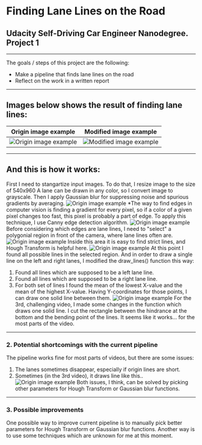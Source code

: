 # **Finding Lane Lines on the Road** 

## Udacity Self-Driving Car Engineer Nanodegree. Project 1

---

The goals / steps of this project are the following:
* Make a pipeline that finds lane lines on the road
* Reflect on the work in a written report

---
## Images below shows the result of finding lane lines:




Origin image example | Modified image example
------------ | -------------
![Origin image example](/examples/line-segments-example.jpg) | ![Modified image example](/examples/laneLines_thirdPass.jpg)

---
## And this is how it works:

First I need to stangartize input images. To do that, I resize image to the size of 540x960
A lane can be drawn in any color, so I convert image to grayscale. Then I apply Gaussian blur for suppressing noise and spurious gradients by averaging. 
![Origin image example](/examples/line-segments-example.jpg)
*The way to find edges in computer vision is finding a gradient for every pixel, so if a color of a given pixel changes too fast, this pixel is probably a part of edge. To apply this technique, I use Canny edge detection algorithm. 
![Origin image example](/examples/line-segments-example.jpg)
Before considering which edges are lane lines, I need to "select" a polygonial region in front of the camera, where lane lines often are. 
![Origin image example](/examples/line-segments-example.jpg)
Inside this area it is easy to find strict lines, and Hough Transform is helpful here. 
![Origin image example](/examples/line-segments-example.jpg)
At this point I found all possible lines in the selected region. And in order to draw a single line on the left and right lanes, I modified the draw_lines() function this way:
1. Found all lines which are supposed to be a left lane line. 
2. Found all lines which are supposed to be a right lane line. 
3. For both set of lines I found the mean of the lowest X-value and the mean of the highest X-value. Having Y-coordinates for those points, I can draw one solid line between them.
![Origin image example](/examples/line-segments-example.jpg)
For the 3rd, challenging video, I made some changes in the function which draws one solid line. I cut the rectangle between the hindrance at the bottom and the bending point of the lines. It seems like it works... for the most parts of the video.
---

### 2. Potential shortcomings with the current pipeline

The pipeline works fine for most parts of videos, but there are some issues:
1. The lanes sometimes disappear, especially if origin lines are short. 
2. Sometimes (in the 3rd video), it draws line like this.. 
![Origin image example](/examples/line-segments-example.jpg)
Both issues, I think, can be solved by picking other parameters for Hough Transform or Gaussian blur functions. 
---

### 3. Possible improvements 

One possible way to improve current pipeline is to manually pick better parameters for Hough Transform or Gaussian blur functions. 
Another way is to use some techniques which are unknown for me at this moment. 
